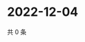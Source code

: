 # 2022-12-04

共 0 条

<!-- BEGIN WEIBO -->
<!-- 最后更新时间 Sun Dec 04 2022 02:16:32 GMT+0800 (China Standard Time) -->

<!-- END WEIBO -->
